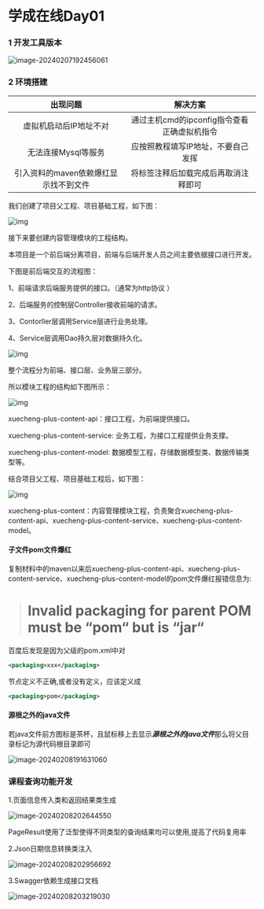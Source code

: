 # 学成在线Day01

### 1 开发工具版本

![image-20240207192456061](C:\Users\Wwhds\AppData\Roaming\Typora\typora-user-images\image-20240207192456061.png)

### 2 环境搭建

|             **出现问题**              |                        **解决方案**                        |
| :-----------------------------------: | :--------------------------------------------------------: |
|        虚拟机启动后IP地址不对         |        通过主机cmd的ipconfig指令查看正确虚拟机指令         |
|          无法连接Mysql等服务          |             应按照教程填写IP地址，不要自己发挥             |
| 引入资料的maven依赖爆红显示找不到文件 | 将<dependencyManagement>标签注释后加载完成后再取消注释即可 |



我们创建了项目父工程、项目基础工程，如下图：

![img](file:///C:/Users/Wwhds/AppData/Local/Temp/msohtmlclip1/01/clip_image002.gif)

接下来要创建内容管理模块的工程结构。

本项目是一个前后端分离项目，前端与后端开发人员之间主要依据接口进行开发。

下图是前后端交互的流程图：

1、前端请求后端服务提供的接口。（通常为http协议 ）

2、后端服务的控制层Controller接收前端的请求。

3、Contorller层调用Service层进行业务处理。

4、Service层调用Dao持久层对数据持久化。

![img](file:///C:/Users/Wwhds/AppData/Local/Temp/msohtmlclip1/01/clip_image004.gif)

 

整个流程分为前端、接口层、业务层三部分。

所以模块工程的结构如下图所示：

![img](file:///C:/Users/Wwhds/AppData/Local/Temp/msohtmlclip1/01/clip_image006.gif)

xuecheng-plus-content-api：接口工程，为前端提供接口。

xuecheng-plus-content-service: 业务工程，为接口工程提供业务支撑。

xuecheng-plus-content-model: 数据模型工程，存储数据模型类、数据传输类型等。

结合项目父工程、项目基础工程后，如下图：

![img](file:///C:/Users/Wwhds/AppData/Local/Temp/msohtmlclip1/01/clip_image008.gif)

xuecheng-plus-content：内容管理模块工程，负责聚合xuecheng-plus-content-api、xuecheng-plus-content-service、xuecheng-plus-content-model。

#### 子文件pom文件爆红

复制材料中的maven以来后xuecheng-plus-content-api、xuecheng-plus-content-service、xuecheng-plus-content-model的pom文件爆红报错信息为:

> # Invalid packaging for parent POM must be “pom“ but is “jar“

百度后发现是因为父级的pom.xml中对

```xml
<packaging>xxx</packaging>
```

节点定义不正确,或者没有定义，应该定义成

```xml
<packaging>pom</packaging>
```

#### 源根之外的java文件

若java文件前方图标是茶杯，且鼠标移上去显示***源根之外的java文件***那么将父目录标记为源代码根目录即可

![image-20240208191631060](C:\Users\Wwhds\AppData\Roaming\Typora\typora-user-images\image-20240208191631060.png)

### 课程查询功能开发

1.页面信息传入类和返回结果类生成

![image-20240208202644550](C:\Users\Wwhds\AppData\Roaming\Typora\typora-user-images\image-20240208202644550.png)

PageResult使用了泛型使得不同类型的查询结果均可以使用,提高了代码复用率

2.Json日期信息转换类注入

![image-20240208202956692](C:\Users\Wwhds\AppData\Roaming\Typora\typora-user-images\image-20240208202956692.png)

3.Swagger依赖生成接口文档

![image-20240208203219030](C:\Users\Wwhds\AppData\Roaming\Typora\typora-user-images\image-20240208203219030.png)
